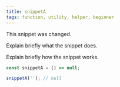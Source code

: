```yaml
---
title: snippetA
tags: function, utility, helper, beginner
---
```


This snippet was changed.

Explain briefly what the snippet does.

Explain briefly how the snippet works.

```js
const snippetA = () => null;
```

```js
snippetA(''); // null
```
